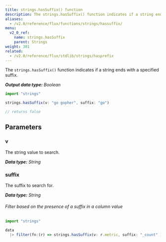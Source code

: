 ```yaml
---
title: strings.hasSuffix() function
description: The strings.hasSuffix() function indicates if a string ends with a specified suffix.
aliases:
  - /v2.0/reference/flux/functions/strings/hassuffix/
menu:
  v2_0_ref:
    name: strings.hasSuffix
    parent: Strings
weight: 301
related:
  - /v2.0/reference/flux/stdlib/strings/hasprefix
---
```


The `strings.hasSuffix()` function indicates if a string ends with a specified suffix.

_**Output data type:** Boolean_

```js
import "strings"

strings.hasSuffix(v: "go gopher", suffix: "go")

// returns false
```

## Parameters

### v
The string value to search.

_**Data type:** String_

### suffix
The suffix to search for.

_**Data type:** String_

###### Filter based on the presence of a suffix in a column value
```js
import "strings"

data
  |> filter(fn:(r) => strings.hasSuffix(v: r.metric, suffix: "_count" ))
```
